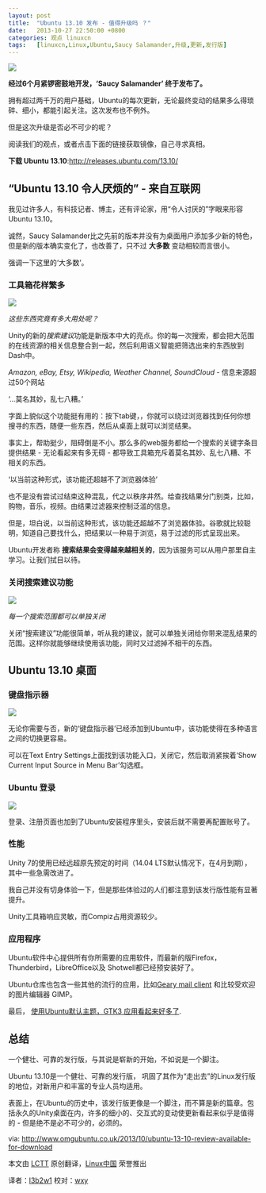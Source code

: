 ```yaml
---
layout: post
title:	"Ubuntu 13.10 发布 - 值得升级吗 ？"
date:	2013-10-27 22:50:00 +0800 
categories:	观点 linuxcn 
tags:	[linuxcn,Linux,Ubuntu,Saucy Salamander,升级,更新,发行版]
---
```



 ![](/Asserts/Images/album/201310/27/224849mqtv6it62f2j1ij0.jpg)


**经过6个月紧锣密鼓地开发，‘Saucy Salamander’ 终于发布了。**


拥有超过两千万的用户基础，Ubuntu的每次更新，无论最终变动的结果多么得琐碎、细小，都能引起关注。这次发布也不例外。


但是这次升级是否必不可少的呢？


阅读我们的观点，或者点击下面的链接获取镜像，自己寻求真相。


**下载 Ubuntu 13.10**:<http://releases.ubuntu.com/13.10/>


**“Ubuntu 13.10 令人厌烦的” - 来自互联网**
--------------------------------


我见过许多人，有科技记者、博主，还有评论家，用“令人讨厌的”字眼来形容Ubuntu 13.10。


诚然，Saucy Salamander比之先前的版本并没有为桌面用户添加多少新的特色，但是新的版本确实变化了，也改善了，只不过 **大多数** 变动相较而言很小。


强调一下这里的‘大多数’。


### **工具箱花样繁多**


![](/Asserts/Images/album/201310/27/224851i0shrz67w1embwwi.jpg)


*这些东西究竟有多大用处呢？*


Unity的新的*搜索建议*功能是新版本中大的亮点。你的每一次搜索，都会把大范围的在线资源的相关信息整合到一起，然后利用语义智能把筛选出来的东西放到Dash中。


*Amazon, eBay, Etsy, Wikipedia, Weather Channel, SoundCloud* - 信息来源超过50个网站


‘…莫名其妙，乱七八糟。’


字面上貌似这个功能挺有用的：按下tab键，，你就可以绕过浏览器找到任何你想搜寻的东西，随便一些东西，然后从桌面上就可以浏览结果。


事实上，帮助挺少，阻碍倒是不小。那么多的web服务都给一个搜索的关键字条目提供结果 - 无论看起来有多无碍 - 都导致工具箱充斥着莫名其妙、乱七八糟、不相关的东西。


‘以当前这种形式，该功能还超越不了浏览器体验’


也不是没有尝试过结束这种混乱，代之以秩序井然。给查找结果分门别类，比如，购物，音乐，视频。由结果过滤器来控制泛滥的信息。


但是，坦白说，以当前这种形式，该功能还超越不了浏览器体验。谷歌就比较聪明，知道自己要找什么，把结果以一种易于浏览，易于过滤的形式呈现出来。


Ubuntu开发者称 **搜索结果会变得越来越相关的**，因为该服务可以从用户那里自主学习。让我们拭目以待。


### **关闭搜索建议功能**


![](/Asserts/Images/album/201310/27/2248538q9eq99ojqcw8ue4.jpg)


*每一个搜索范围都可以单独关闭*


关闭“搜索建议”功能很简单，听从我的建议，就可以单独关闭给你带来混乱结果的范围。这样你就能够继续使用该功能，同时又过滤掉不相干的东西。


**Ubuntu 13.10 桌面**
-------------------


### **键盘指示器**


![](/Asserts/Images/album/201310/27/224855o0tvbwmq33a3nzh7.jpg)


无论你需要与否，新的‘键盘指示器’已经添加到Ubuntu中，该功能使得在多种语言之间的切换更容易。


可以在Text Entry Settings上面找到该功能入口，关闭它，然后取消紧挨着‘Show Current Input Source in Menu Bar’勾选框。


### **Ubuntu 登录**


![](/Asserts/Images/album/201310/27/224857zgz8nbuzl5bsodyb.png)


登录、注册页面也加到了Ubuntu安装程序里头，安装后就不需要再配置账号了。


### **性能**


Unity 7的使用已经远超原先预定的时间（14.04 LTS默认情况下，在4月到期），其中一些急需改进了。


我自己并没有切身体验一下，但是那些体验过的人们都注意到该发行版性能有显著提升。


Unity工具箱响应灵敏，而Compiz占用资源较少。


### **应用程序**


Ubuntu软件中心提供所有你所需要的应用软件，而最新的版Firefox，Thunderbird，LibreOffice以及 Shotwell都已经预安装好了。


Ubuntu仓库也包含一些其他的流行的应用，比如[Geary mail client](http://www.omgubuntu.co.uk/2013/10/geary-0-4-released-with-new-look-new-features) 和比较受欢迎的图片编辑器 GIMP。


最后， [使用Ubuntu默认主题，GTK3 应用看起来好多了](http://www.omgubuntu.co.uk/2013/08/ubuntu-themes-fix-coming-to-saucy).


**总结**
------


一个健壮、可靠的发行版，与其说是崭新的开始，不如说是一个脚注。


Ubuntu 13.10是一个健壮、可靠的发行版， 巩固了其作为“走出去”的Linux发行版的地位，对新用户和丰富的专业人员均适用。


表面上，在Ubuntu的历史中，该发行版更像是一个脚注，而不算是新的篇章。包括永久的Unity桌面在内，许多的细小的、交互式的变动使更新看起来似乎是值得的 - 但是绝不是必不可少的，必须的。


 


via: <http://www.omgubuntu.co.uk/2013/10/ubuntu-13-10-review-available-for-download>


本文由 [LCTT](https://github.com/LCTT/TranslateProject) 原创翻译，[Linux中国](http://linux.cn/) 荣誉推出


译者：[l3b2w1](https://github.com/l3b2w1) 校对：[wxy](https://github.com/wxy)
